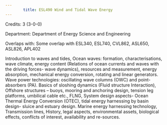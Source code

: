 ```yaml
---
        title: ESL490 Wind and Tidal Wave Energy
---
```

Credits: 3 (3-0-0)

Department: Department of Energy Science and Engineering

Overlaps with: Some overlap with ESL340, ESL740, CVL862, ASL650, ASL826, APL402

Introduction to waves and tides, Ocean waves: formation, characterisations, wave climate, energy content (Relations of ocean currents and waves with the driving forces- wave dynamics), resources and measurement, energy absorption, mechanical energy conversion, rotating and linear generators. Wave power technologies: oscillating wave columns (OWC) and point-absorbers (PA). Basics of sloshing dynamics (Fluid structure Interaction), Offshore structures – buoys, mooring and anchoring design, tension leg platforms, umbilical cable etc., FLNG, System design aspects- Ocean Thermal Energy Conversion (OTEC), tidal energy harnessing by basin design- sluice and estuary design. Marine energy harnessing technology, Transmission lines, History, legal aspects, environmental assets, biological effects, conflicts of interest, availability and re-sources.